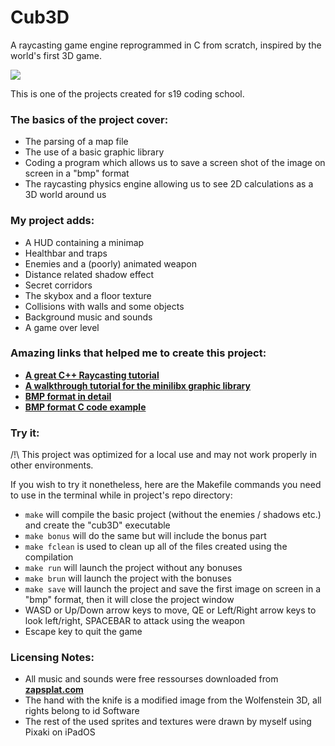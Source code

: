 # Cub3D
A raycasting game engine reprogrammed in C from scratch, inspired by the world's first 3D game.

![](images/record.gif)

This is one of the projects created for s19 coding school.

### The basics of the project cover:

- The parsing of a map file
- The use of a basic graphic library
- Coding a program which allows us to save a screen shot of the image on screen in a "bmp" format
- The raycasting physics engine allowing us to see 2D calculations as a 3D world around us

### My project adds:

- A HUD containing a minimap
- Healthbar and traps
- Enemies and a (poorly) animated weapon
- Distance related shadow effect
- Secret corridors
- The skybox and a floor texture
- Collisions with walls and some objects 
- Background music and sounds
- A game over level

### Amazing links that helped me to create this project:
- [**A great C++ Raycasting tutorial**](https://lodev.org/cgtutor/raycasting.html)
- [**A walkthrough tutorial for the minilibx graphic library**](https://harm-smits.github.io/42docs/libs/minilibx/getting_started.html)
- [**BMP format in detail**](https://web.archive.org/web/20080912171714/http://www.fortunecity.com/skyscraper/windows/364/bmpffrmt.html)
- [**BMP format C code example**](https://stackoverflow.com/questions/2654480/writing-bmp-image-in-pure-c-c-without-other-libraries)

### Try it:
/!\ This project was optimized for a local use and may not work properly in other environments.

If you wish to try it nonetheless, here are the Makefile commands you need to use in the terminal while in project's repo directory:
- `make` will compile the basic project (without the enemies / shadows etc.) and create the "cub3D" executable
- `make bonus` will do the same but will include the bonus part
- `make fclean` is used to clean up all of the files created using the compilation
- `make run` will launch  the project without any bonuses
- `make brun` will launch the project with the bonuses
- `make save` will launch the project and save the first image on screen in a "bmp" format, then it will close the project window
- WASD or Up/Down arrow keys to move, QE or Left/Right arrow keys to look left/right, SPACEBAR to attack using the weapon
- Escape key to quit the game

### Licensing Notes:
- All music and sounds were free ressourses downloaded from [**zapsplat.com**](https://www.zapsplat.com/)
- The hand with the knife is a modified image from the Wolfenstein 3D, all rights belong to id Software
- The rest of the used sprites and textures were drawn by myself using Pixaki on iPadOS
